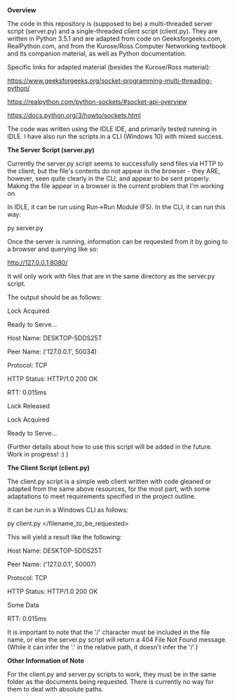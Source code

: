 <b> Overview </b>

The code in this repository is (supposed to be) a multi-threaded server script (server.py) and a single-threaded client script (client.py). They are written in Python 3.5.1
and are adapted from code on Geeksforgeeks.com, RealPython.com, and from the Kurose/Ross Computer Networking textbook and its companion material, as well as Python documentation.

Specific links for adapted material (besides the Kurose/Ross material): 

https://www.geeksforgeeks.org/socket-programming-multi-threading-python/

https://realpython.com/python-sockets/#socket-api-overview

https://docs.python.org/3/howto/sockets.html

The code was written using the IDLE IDE, and primarily tested running in IDLE. I have also run the scripts in a CLI (Windows 10) with mixed success.

<b>The Server Script (server.py) </b>

Currently the server.py script seems to successfully send files via HTTP to the client, but the file's contents do not appear in the browser - they ARE, however, seen quite clearly in the CLI, and appear to be sent properly. Making the file appear in a browser is the current problem that I'm working on. 

In IDLE, it can be run using Run->Run Module (F5). In the CLI, it can run this way:

py server.py

Once the server is running, information can be requested from it by going to a browser and querying like so:

http://127.0.0.1:8080/<filename> 

It will only work with files that are in the same directory as the server.py script. 

The output should be as follows: 

Lock Acquired

Ready to Serve...

Host Name: DESKTOP-5DDS25T

Peer Name: ('127.0.0.1', 50034)

Protocol: TCP

HTTP Status: HTTP/1.0 200 OK

RTT: 0.015ms

Lock Released

Lock Acquired

Ready to Serve... 


(Further details about how to use this script will be added in the future. Work in progress! :) )

<b>The Client Script (client.py)</b>

The client.py script is a simple web client written with code gleaned or adapted from the same above resources, for the most part, with some adaptations to meet requirements specified in the project outline. 

It can be run in a Windows CLI as follows:

py client.py </filename_to_be_requested>

This will yield a result like the following: 

Host Name: DESKTOP-5DDS25T

Peer Name: ('127.0.0.1', 50007)

Protocol: TCP

HTTP Status: HTTP/1.0 200 OK

Some Data

RTT: 0.015ms

It is important to note that the '/' character must be included in the file name, or else the server.py script will return a 404 File Not Found message. (While it can infer the '.' in the relative path, it doesn't infer the '/'.)

<b>Other Information of Note</b>

For the client.py and server.py scripts to work, they must be in the same folder as the documents being requested. There is currently no way for them to deal with absolute paths. 

